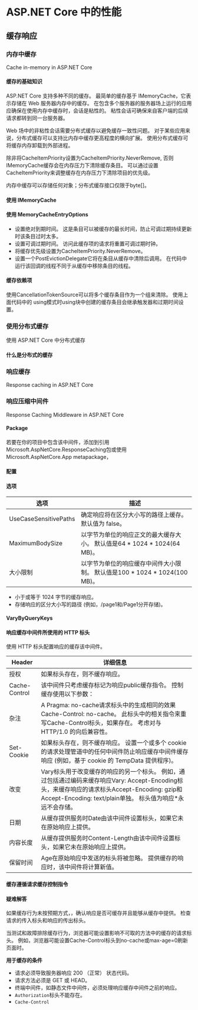# ASP.NET Core 中的性能 #

## 缓存响应 ##

### 内存中缓存 ###

Cache in-memory in ASP.NET Core

#### 缓存的基础知识 ####

ASP.NET Core 支持多种不同的缓存。 最简单的缓存基于 IMemoryCache，它表示存储在 Web 服务器内存中的缓存。 在包含多个服务器的服务器场上运行的应用应确保在使用内存中缓存时，会话是粘性的。 粘性会话可确保来自客户端的后续请求都转到同一台服务器。 

Web 场中的非粘性会话需要分布式缓存以避免缓存一致性问题。 对于某些应用来说，分布式缓存可以支持比内存中缓存更高程度的横向扩展。 使用分布式缓存可将缓存内存卸载到外部进程。

除非将CacheItemPriority设置为CacheItemPriority.NeverRemove, 否则IMemoryCache缓存会在内存压力下清除缓存条目。 可以通过设置CacheItemPriority来调整缓存在内存压力下清除项目的优先级。

内存中缓存可以存储任何对象；分布式缓存接口仅限于byte[]。

#### 使用 IMemoryCache ####

#### 使用 MemoryCacheEntryOptions ####

* 设置绝对到期时间。 这是条目可以被缓存的最长时间，防止可调过期持续更新时该条目过时太多。
* 设置可调过期时间。 访问此缓存项的请求将重置可调过期时钟。
* 将缓存优先级设置为CacheItemPriority.NeverRemove。
* 设置一个PostEvictionDelegate它将在条目从缓存中清除后调用。 在代码中运行该回调的线程不同于从缓存中移除条目的线程。

#### 缓存依赖项 ####

使用CancellationTokenSource可以将多个缓存条目作为一个组来清除。 使用上面代码中的 using模式时using块中创建的缓存条目会继承触发器和过期时间设置。

### 使用分布式缓存 ###

使用 ASP.NET Core 中分布式缓存

#### 什么是分布式的缓存 ####



### 响应缓存 ###

Response caching in ASP.NET Core

### 响应压缩中间件 ###

Response Caching Middleware in ASP.NET Core

#### Package ####

若要在你的项目中包含该中间件，添加到引用Microsoft.AspNetCore.ResponseCaching包或使用Microsoft.AspNetCore.App metapackage，

#### 配置 ####

#### 选项 ####

|选项|描述|
|--|--|
|UseCaseSensitivePaths|确定响应将在区分大小写的路径上缓存。 默认值为 false。|
|MaximumBodySize|以字节为单位的响应正文的最大缓存大小。 默认值是64 * 1024 * 1024(64 MB)。|
|大小限制|以字节为单位的响应缓存中间件大小限制。 默认值是100 * 1024 * 1024(100 MB)。|

* 小于或等于 1024 字节的缓存响应。
* 存储响应的区分大小写的路径 (例如，/page1和/Page1分开存储)。

#### VaryByQueryKeys ####

#### 响应缓存中间件所使用的 HTTP 标头 ####

使用 HTTP 标头配置响应的缓存该中间件。

|Header|详细信息|
|--|--|
|授权|如果标头存在，则不缓存响应。|
|Cache-Control|该中间件只考虑缓存标记为响应public缓存指令。 控制缓存使用以下参数： |
|杂注|A Pragma: no-cache请求标头中的生成相同的效果Cache-Control: no-cache。 此标头中的相关指令来重写Cache-Control标头，如果存在。 考虑对与 HTTP/1.0 的向后兼容性。|
|Set-Cookie|如果标头存在，则不缓存响应。 设置一个或多个 cookie 的请求处理管道中的任何中间件防止响应缓存中间件缓存响应 (例如，基于 cookie 的 TempData 提供程序)。|
|改变| Vary标头用于改变缓存的响应的另一个标头。 例如，通过包括通过编码来缓存响应Vary: Accept-Encoding标头，来缓存响应的请求标头Accept-Encoding: gzip和Accept-Encoding: text/plain单独。 标头值为响应*永远不会存储。|
|日期|从缓存提供服务时Date由该中间件设置标头，如果它未在原始响应上提供。|
|内容长度|从缓存提供服务时Content-Length由该中间件设置标头，如果它未在原始响应上提供。|
|保留时间|Age在原始响应中发送的标头将被忽略。 提供缓存的响应时，该中间件将计算新值。|

#### 缓存遵循请求缓存控制指令 ####



#### 疑难解答 ####

如果缓存行为未按预期方式，，确认响应是否可缓存并且能够从缓存中提供。 检查请求的传入标头和响应的传出标头。

当测试和故障排除缓存行为，浏览器可能设置影响不可取的方法中的缓存的请求标头。 例如，浏览器可能设置Cache-Control标头到no-cache或max-age=0刷新页面时。 

**用于缓存的条件**

* 请求必须导致服务器响应 200 （正常） 状态代码。
* 请求方法必须是 GET 或 HEAD。
* 终端中间件，如静态文件中间件，必须处理响应缓存中间件之前的响应。
* `Authorization`标头不能存在。
* `Cache-Control`

